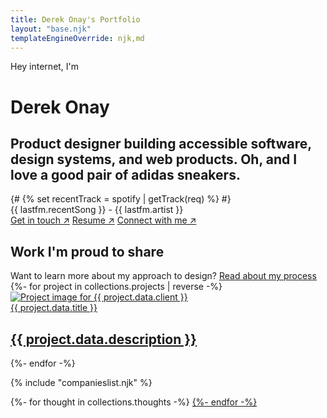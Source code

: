 ```yaml
---
title: Derek Onay's Portfolio
layout: "base.njk"
templateEngineOverride: njk,md
---
```


<!-- Portfolios should highlight challenges you faced, how you collaborated with others, what you learned, and the personal/business/end-user impact of your work. -->
<div class="hero-top fade-in">
    <div class="intro">
        <p style="color: var(--button-primary)">Hey internet, I'm</p>
        <h1>Derek Onay</h1>
        <h2>Product designer building accessible software, design systems, and web products. Oh, and I love a good pair of adidas sneakers.</h2>
        <!-- Testing Spotify implementation -->        
        {# {% set recentTrack = spotify | getTrack(req) %}  #}
        <section>
            <div class="now-playing">
                <div class="icon">
                    <span></span>
                    <span></span>
                    <span></span>
                </div>
                {{ lastfm.recentSong }} - {{ lastfm.artist }}
            </div>
        </section>
    </div>
    <div class="choose-adventure">
        <a href="mailto:derek.onay@gmail.com">Get in touch &#8599;</a>
        <a target="_blank" href="/assets/Resume-2024.pdf" download="DerekOnay-Resume.pdf">Resume &#8599;</a>
        <a target="_blank" href="https://www.linkedin.com/in/derek-onay/">Connect with me &#8599;</a>
        <!-- <a href="/" class="button-inverse">experience the chaos</a> -->
    </div>
</div>


<div id="projects" name="projects" class="project-container fade-in">
    <div class="top">
        <h2>Work I'm proud to share</h2>
        <span style="color: var(--font-secondary);">Want to learn more about my approach to design? <a href="/process">Read about my process</a></span>
    </div>
    <section>
        <div class="projects-grid">
            {%- for project in collections.projects | reverse -%}
                <a id="{{ project.data.client}}" class="project-card fade2" tabindex="0" href="{{ project.url }}">
                    <div class="image-wrap">
                        <img alt="Project image for {{ project.data.client }}" class="project-image" src="/assets/projects/{{ project.data.client }}/{{ project.data.image }}" />
                    </div>
                    <div class="title">{{ project.data.title }}</div>
                    <h2>{{ project.data.description }}</h2>
                </a>
            {%- endfor -%}
        </div>
    </section>

<!-- This is useless and should be refactored -->
{% include "companieslist.njk" %}

{%- for thought in collections.thoughts -%}
<a href="{{ thought.url }}">
{%- endfor -%}
</div>




